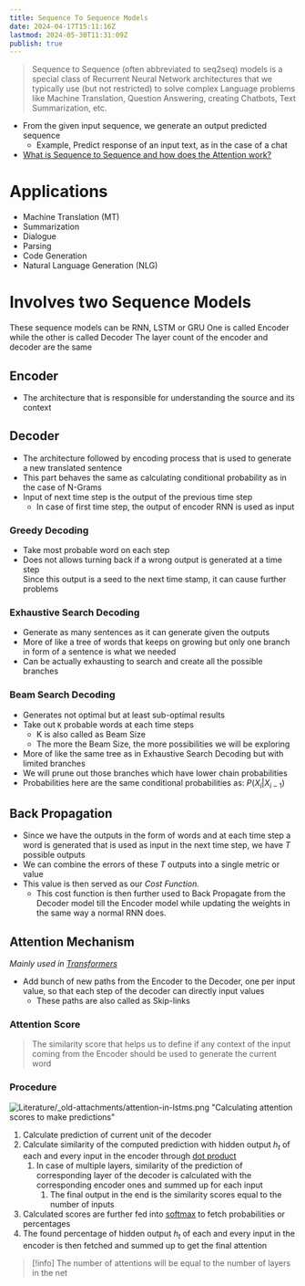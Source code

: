 ```yaml
---
title: Sequence To Sequence Models
date: 2024-04-17T15:11:16Z
lastmod: 2024-05-30T11:31:09Z
publish: true
---
```


> Sequence to Sequence (often abbreviated to seq2seq) models is a special class of Recurrent Neural Network architectures that we typically use (but not restricted) to solve complex Language problems like Machine Translation, Question Answering, creating Chatbots, Text Summarization, etc.

* From the given input sequence, we generate an output predicted sequence
	* Example, Predict response of an input text, as in the case of a chat
* [What is Sequence to Sequence and how does the Attention work?](../_old-attachments/seq2seq-attention.pdf)

# Applications

* Machine Translation (MT)
* Summarization
* Dialogue
* Parsing
* Code Generation
* Natural Language Generation (NLG)

# Involves two Sequence Models

These sequence models can be RNN, LSTM or GRU
One is called Encoder while the other is called Decoder
The layer count of the encoder and decoder are the same

## Encoder

- The architecture that is responsible for understanding the source and its context

## Decoder

- The architecture followed by encoding process that is used to generate a new translated sentence
- This part behaves the same as calculating conditional probability as in the case of  N-Grams
- Input of next time step is the output of the previous time step
	- In case of first time step, the output of encoder RNN is used as input
### Greedy Decoding

- Take most probable word on each step
- Does not allows turning back if a wrong output is generated at a time step  
      Since this output is a seed to the next time stamp, it can cause further problems 

### Exhaustive Search Decoding

- Generate as many sentences as it can generate given the outputs
- More of like a tree of words that keeps on growing but only one branch in form of a sentence is what we needed
- Can be actually exhausting to search and create all the possible branches

### Beam Search Decoding

- Generates not optimal but at least sub-optimal results
- Take out `K`​ probable words at each time steps
	- K is also called as Beam Size
	- The more the Beam Size, the more possibilities we will be exploring
- More of like the same tree as in Exhaustive Search Decoding but with limited branches
- We will prune out those branches which have lower chain probabilities  
- Probabilities here are the same conditional probabilities as: $P(X_i|X_{i-1})$

## Back Propagation

  * Since we have the outputs in the form of words and at each time step a word is generated that is used as input in the next time step, we have $T$ possible outputs
  * We can combine the errors of these $T$ outputs into a single metric or value
  * This value is then served as our *Cost Function.*
	  * This cost function is then further used to Back Propagate from the Decoder model till the Encoder model while updating the weights in the same way a normal RNN does.
## Attention Mechanism

*Mainly used in [Transformers](Transformers.md)*

- Add bunch of new paths from the Encoder to the Decoder, one per input value, so that each step of the decoder can directly input values
	- These paths are also called as Skip-links

### Attention Score

>The similarity score that helps us to define if any context of the input coming from the Encoder should be used to generate the current word
### Procedure

![Literature/_old-attachments/attention-in-lstms.png "Calculating attention scores to make predictions"](Literature/_old-attachments/attention-in-lstms.png%20"Calculating%20attention%20scores%20to%20make%20predictions")​

1. Calculate prediction of current unit of the decoder
2. Calculate similarity of the computed prediction with hidden output $h_t$ of each and every input in the encoder through <u>dot product</u>
	1. In case of multiple layers, similarity of the prediction of corresponding layer of the decoder is calculated with the corresponding encoder ones and summed up for each input
		1. The final output in the end is the similarity scores equal to the number of inputs
3. Calculated scores are further fed into <u>softmax</u> to fetch probabilities or percentages
4. The found percentage of hidden output $h_t$ of each and every input in the encoder is then fetched and summed up to get the final attention

> [!info]
The number of attentions will be equal to the number of layers in the net
